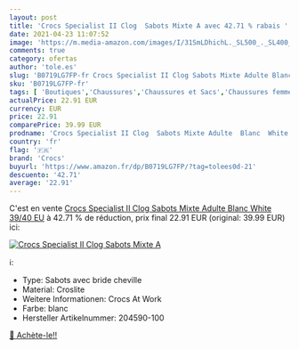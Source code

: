 ```yaml
---
layout: post
title: 'Crocs Specialist II Clog  Sabots Mixte A avec 42.71 % rabais '
date: 2021-04-23 11:07:52
image: 'https://m.media-amazon.com/images/I/31SmLDhichL._SL500_._SL400_.jpg'
comments: true
category: ofertas
author: 'tole.es'
slug: 'B0719LG7FP-fr Crocs Specialist II Clog Sabots Mixte Adulte Blanc White...'
sku: 'B0719LG7FP-fr'
tags: [ 'Boutiques','Chaussures','Chaussures et Sacs','Chaussures femme','Chaussures homme','Custom Stores','Mules et sabots femme','Mules et sabots homme','Sabots femme','crocs', ]
actualPrice: 22.91 EUR
currency: EUR
price: 22.91
comparePrice: 39.99 EUR
prodname: 'Crocs Specialist II Clog  Sabots Mixte Adulte  Blanc  White   39/40 EU'
country: 'fr'
flag: '🇫🇷'
brand: 'Crocs'
buyurl: 'https://www.amazon.fr/dp/B0719LG7FP/?tag=tolees0d-21'
descuento: '42.71'
average: '22.91'
---
```


C'est en vente [Crocs Specialist II Clog  Sabots Mixte Adulte  Blanc  White   39/40 EU](https://www.amazon.fr/dp/B0719LG7FP/?tag=tolees0d-21)  à  42.71 % de réduction, prix final  22.91 EUR (original: 39.99 EUR) ici:

[![Crocs Specialist II Clog  Sabots Mixte A](https://m.media-amazon.com/images/I/31SmLDhichL._SL500_._SL400_.jpg)](https://www.amazon.fr/dp/B0719LG7FP/?tag=tolees0d-21)

ℹ️:

- Type: Sabots avec bride cheville
- Material: Croslite
- Weitere Informationen: Crocs At Work
- Farbe: blanc
- Hersteller Artikelnummer: 204590-100

[🛒 Achète-le!!](https://www.amazon.fr/dp/B0719LG7FP/?tag=tolees0d-21)

